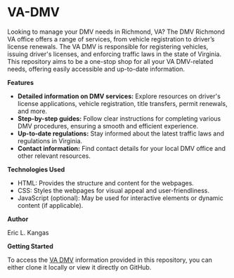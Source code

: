 # VA-DMV
Looking to manage your DMV needs in Richmond, VA? The DMV Richmond VA office offers a range of services, from vehicle registration to driver’s license renewals.
The VA DMV is responsible for registering vehicles, issuing driver's licenses, and enforcing traffic laws in the state of Virginia. This repository aims to be a one-stop shop for all your VA DMV-related needs, offering easily accessible and up-to-date information.

**Features**

* **Detailed information on DMV services:** Explore resources on driver's license applications, vehicle registration, title transfers, permit renewals, and more.
* **Step-by-step guides:** Follow clear instructions for completing various DMV procedures, ensuring a smooth and efficient experience.
* **Up-to-date regulations:** Stay informed about the latest traffic laws and regulations in Virginia.
* **Contact information:** Find contact details for your local DMV office and other relevant resources.

**Technologies Used**

* HTML: Provides the structure and content for the webpages.
* CSS: Styles the webpages for visual appeal and user-friendliness.
* JavaScript (optional): May be used for interactive elements or dynamic content (if applicable).

**Author**

Eric L. Kangas

**Getting Started**

To access the [VA DMV](https://www.virginiavadmv.com) information provided in this repository, you can either clone it locally or view it directly on GitHub.

